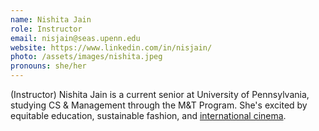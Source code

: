 ```yaml
---
name: Nishita Jain
role: Instructor
email: nisjain@seas.upenn.edu
website: https://www.linkedin.com/in/nisjain/
photo: /assets/images/nishita.jpeg
pronouns: she/her
---
```


(Instructor) Nishita Jain is a current senior at University of Pennsylvania, studying CS & Management through the M&T Program. She's excited by equitable education, sustainable fashion, and [international cinema](https://open.spotify.com/show/6lwYrbC18EsL4lB7OxYSom?si=pMIzMrrnT7Keg_IK9gaOEQ). 
